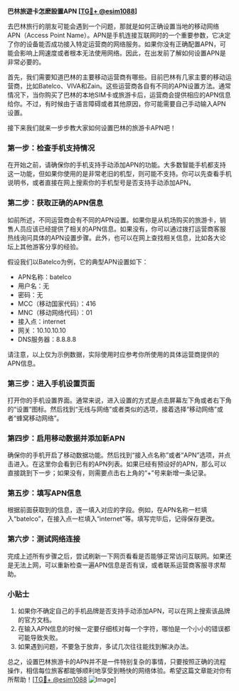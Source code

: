 **巴林旅遊卡怎麽設置APN [[TG💪+ @esim1088](https://t.me/s/esim1088)]**

去巴林旅行的朋友可能会遇到一个问题，那就是如何正确设置当地的移动网络APN（Access Point Name）。APN是手机连接互联网时的一个重要参数，它决定了你的设备能否成功接入特定运营商的网络服务。如果你没有正确配置APN，可能会影响上网速度或者根本无法使用网络。因此，在出发前了解如何设置APN是非常必要的。

首先，我们需要知道巴林的主要移动运营商有哪些。目前巴林有几家主要的移动运营商，比如Batelco、VIVA和Zain。这些运营商各自有不同的APN设置方法。通常情况下，当你购买了巴林的本地SIM卡或旅游卡后，运营商会提供相应的APN信息给你。不过，有时候由于语言障碍或者其他原因，你可能需要自己手动输入APN设置。

接下来我们就来一步步教大家如何设置巴林的旅游卡APN吧！

### 第一步：检查手机支持情况

在开始之前，请确保你的手机支持手动添加APN的功能。大多数智能手机都支持这一功能，但如果你使用的是非常老旧的机型，则可能不支持。你可以先查看手机说明书，或者直接在网上搜索你的手机型号是否支持手动添加APN。

### 第二步：获取正确的APN信息

如前所述，不同运营商会有不同的APN设置。如果你是从机场购买的旅游卡，销售人员应该已经提供了相关的APN信息。如果没有，你可以通过拨打运营商客服热线询问具体的APN设置步骤。此外，也可以在网上查找相关信息，比如各大论坛上其他游客分享的经验。

假设我们以Batelco为例，它的典型APN设置如下：
- APN名称：batelco
- 用户名：无
- 密码：无
- MCC（移动国家代码）：416
- MNC（移动网络代码）：01
- 接入点：internet
- 网关：10.10.10.10
- DNS服务器：8.8.8.8

请注意，以上仅为示例数据，实际使用时应参考你所使用的具体运营商提供的APN信息。

### 第三步：进入手机设置页面

打开你的手机设置界面。通常来说，进入设置的方式是点击屏幕左下角或者右下角的“设置”图标。然后找到“无线与网络”或者类似的选项，接着选择“移动网络”或者“蜂窝移动网络”。

### 第四步：启用移动数据并添加新APN

确保你的手机开启了移动数据功能。然后找到“接入点名称”或者“APN”选项，并点击进入。在这里你会看到已有的APN列表。如果已经有预设好的APN，那么可以直接跳到下一步；如果没有，则需要点击右上角的“+”号来新增一条记录。

### 第五步：填写APN信息

根据前面获取到的信息，逐一填入对应的字段。例如，在APN名称一栏填入“batelco”，在接入点一栏填入“internet”等。填写完毕后，记得保存更改。

### 第六步：测试网络连接

完成上述所有步骤之后，尝试刷新一下网页看看是否能够正常访问互联网。如果还是无法上网，可以重新检查一遍APN信息是否有误，或者联系运营商客服寻求帮助。

### 小贴士

1. 如果你不确定自己的手机品牌是否支持手动添加APN，可以在网上搜索该品牌的官方文档。
2. 在输入APN信息的时候一定要仔细核对每一个字符，哪怕是一个小小的错误都可能导致失败。
3. 如果遇到问题，不要急于放弃，多试几次往往能找到解决办法。

总之，设置巴林旅游卡的APN并不是一件特别复杂的事情，只要按照正确的流程操作，相信每位旅客都能够顺利地享受到畅快的网络体验。希望这篇文章能对你有所帮助！[[TG💪+ @esim1088](https://t.me/s/esim1088) ![Image](https://i.postimg.cc/4NQfJmqS/Snipaste-2025-05-13-00-14-12.png)]